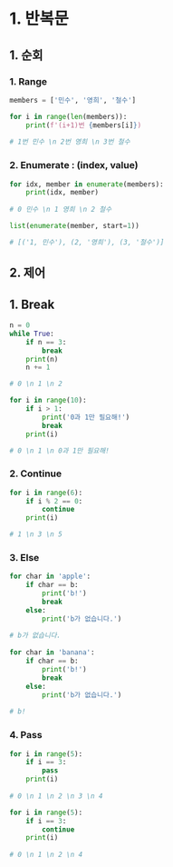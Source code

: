 # 1. 반복문

## 1. 순회

### 1. Range

```python
members = ['민수', '영희', '철수']

for i in range(len(members)):
    print(f'(i+1)번 {members[i]}) 
          
# 1번 민수 \n 2번 영희 \n 3번 철수
```

### 2. Enumerate : (index, value)

```python
for idx, member in enumerate(members):
    print(idx, member)
    
# 0 민수 \n 1 영희 \n 2 철수

list(enumerate(member, start=1))

# [('1, 민수'), (2, '영희'), (3, '철수')]
```

## 2. 제어

## 1. Break

```python
n = 0
while True:
    if n == 3:
        break
    print(n)
    n += 1

# 0 \n 1 \n 2

for i in range(10):
    if i > 1:
        print('0과 1만 필요해!')
        break
	print(i)

# 0 \n 1 \n 0과 1만 필요해!
```

### 2. Continue

```python
for i in range(6):
	if i % 2 == 0:
		continue
	print(i)

# 1 \n 3 \n 5
```

### 3. Else

```python
for char in 'apple':
	if char == b:
		print('b!')
		break
	else:
		print('b가 없습니다.')
		
# b가 없습니다.
        
for char in 'banana':
	if char == b:
		print('b!')
		break
	else:
		print('b가 없습니다.')
      
# b!
```

### 4. Pass

```python
for i in range(5):
	if i == 3:
		pass
	print(i)
    
# 0 \n 1 \n 2 \n 3 \n 4

for i in range(5):
	if i == 3:
		continue
	print(i)
    
# 0 \n 1 \n 2 \n 4
```


